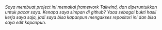 <i>Saya membuat project ini memakai framework Tailwind, dan diperuntukkan untuk pacar saya. Kenapa saya simpan di github? Yaaa sebagai bukti hasil kerja saya saja, jadi saya bisa kapanpun mengakses repositori ini dan bisa saya edit kapanpun.</i>
